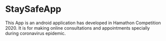 # StaySafeApp
 This App is an android application has developed in Hamathon Competition 2020. It is for making online consultations and appointments specially during coronavirus epidemic.
